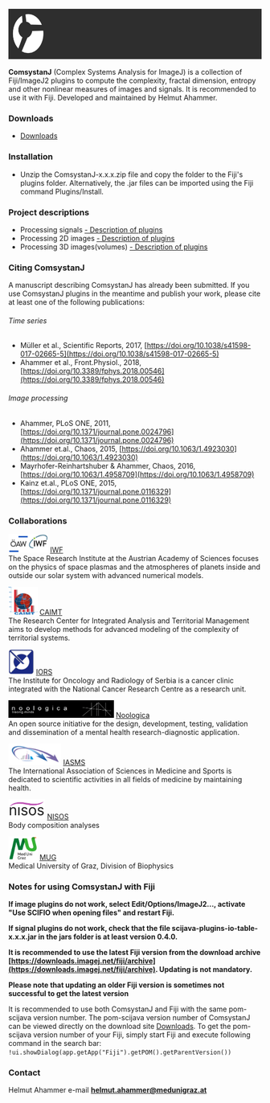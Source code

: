 <link rel="shortcut icon" type="image/png" href="favicon.png">

<!-- ![Image](comsystan-logo.png)-->
[<img src="images/comsystan-longlogo-grey46.png" width=640 height=100/>](https://comsystan.github.io/comsystanj)

**ComsystanJ** (Complex Systems Analysis for ImageJ) is a collection of Fiji/ImageJ2 plugins to compute the complexity, fractal dimension, entropy and other nonlinear measures of images and signals. It is recommended to use it with Fiji. Developed and maintained by Helmut Ahammer.

### Downloads
- [Downloads](https://github.com/comsystan/comsystanj/releases)

### Installation
- Unzip the ComsystanJ-x.x.x.zip file and copy the folder to the Fiji's plugins folder. Alternatively, the .jar files can be imported using the Fiji command Plugins/Install. 

### Project descriptions
- Processing signals [- Description of plugins](description/sig-description.md) 
- Processing 2D images [- Description of plugins](description/img2-description.md) 
- Processing 3D images(volumes) [- Description of plugins](description/img3-description.md) 

### Citing ComsystanJ 
A manuscript describing ComsystanJ has already been submitted. If you use ComsystanJ plugins in the meantime and publish your work, please cite at least one of the following publications:

###### Time series
- Müller et al., Scientific Reports, 2017, [https://doi.org/10.1038/s41598-017-02665-5](https://doi.org/10.1038/s41598-017-02665-5)
- Ahammer et al., Front.Physiol., 2018, [https://doi.org/10.3389/fphys.2018.00546](https://doi.org/10.3389/fphys.2018.00546)

###### Image processing
- Ahammer, PLoS ONE, 2011, [https://doi.org/10.1371/journal.pone.0024796](https://doi.org/10.1371/journal.pone.0024796)
- Ahammer et.al., Chaos, 2015, [https://doi.org/10.1063/1.4923030](https://doi.org/10.1063/1.4923030)
- Mayrhofer-Reinhartshuber & Ahammer, Chaos, 2016, [https://doi.org/10.1063/1.4958709](https://doi.org/10.1063/1.4958709)
- Kainz et.al., PLoS ONE, 2015, [https://doi.org/10.1371/journal.pone.0116329](https://doi.org/10.1371/journal.pone.0116329)

### Collaborations

[<img src="images/iwf-logo.png" width=79 height=37/>](https://www.oeaw.ac.at/en/iwf) [IWF](https://www.oeaw.ac.at/en/iwf)<br/>
The Space Research Institute at the Austrian Academy of Sciences focuses on the physics of space plasmas and the atmospheres of planets inside and outside our solar system with advanced numerical models.

[<img src="images/caimt-logo.png" width=58 height=56/>](https://caimt.ro) [CAIMT](https://caimt.ro)<br/>
The Research Center for Integrated Analysis and Territorial Management aims to develop methods for advanced modeling of the complexity of territorial systems.

[<img src="images/iors-logo.png" width=51 height=51/>](https://iors.ro) [IORS](https://www.ncrc.ac.rs)<br/>
The Institute for Oncology and Radiology of Serbia is a cancer clinic integrated with the National Cancer Research Centre as a research unit.

[<img src="images/noologica-logo.png" width=210 height=35/>](https://noologica.com) [Noologica](https://noologica.com)<br/>
An open source initiative for the design, development, testing, validation and dissemination of a mental health research-diagnostic application.

[<img src="images/iasms-logo.png" width=105 height=43/>](https://iasms.org) [IASMS](https://iasms.org)<br/>
The International Association of Sciences in Medicine and Sports is dedicated to scientific activities in all fields of medicine by maintaining health.

[<img src="images/nisos-logo.png" width=73 height=40/>](https://nisos.at) [NISOS](https://nisos.at)<br/>
Body composition analyses

[<img src="images/mug-logo.png" width=58 height=47/>](https://medunigraz.at) [MUG](https://medunigraz.at)<br/>
Medical University of Graz, Division of Biophysics

### Notes for using ComsystanJ with Fiji

**If image plugins do not work, select Edit/Options/ImageJ2..., activate "Use SCIFIO when opening files" and restart Fiji.**
  
**If signal plugins do not work, check that the file scijava-plugins-io-table-x.x.x.jar in the jars folder is at least version 0.4.0.**

**It is recommended to use the latest Fiji version from the download archive [https://downloads.imagej.net/fiji/archive](https://downloads.imagej.net/fiji/archive). Updating is not mandatory.**

**Please note that updating an older Fiji version is sometimes not successful to get the latest version**

It is recommended to use both ComsystanJ and Fiji with the same pom-scijava version number.
The pom-scijava version number of ComsystanJ can be viewed directly on the download site [Downloads](https://github.com/comsystan/comsystanj/releases).
To get the pom-scijava version number of your Fiji, simply start Fiji and execute following command in the search bar: `!ui.showDialog(app.getApp("Fiji").getPOM().getParentVersion())`

### Contact
Helmut Ahammer
e-mail **helmut.ahammer@medunigraz.at**
